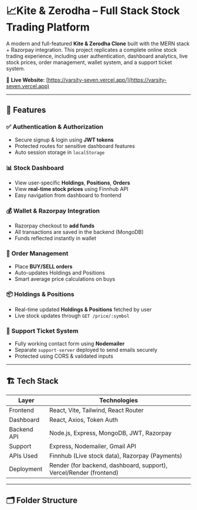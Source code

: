 # 📈Kite & Zerodha – Full Stack Stock Trading Platform

A modern and full-featured **Kite & Zerodha Clone** built with the MERN stack + Razorpay integration. This project replicates a complete online stock trading experience, including user authentication, dashboard analytics, live stock prices, order management, wallet system, and a support ticket system.

🚀 **Live Website:** [https://varsity-seven.vercel.app/](https://varsity-seven.vercel.app)  
 
 
---

## 🧠 Features

### ✅ Authentication & Authorization
- Secure signup & login using **JWT tokens**
- Protected routes for sensitive dashboard features
- Auto session storage in `localStorage`

### 📊 Stock Dashboard
- View user-specific **Holdings**, **Positions**, **Orders**
- View **real-time stock prices** using Finnhub API
- Easy navigation from dashboard to frontend

### 💰 Wallet & Razorpay Integration
- Razorpay checkout to **add funds**
- All transactions are saved in the backend (MongoDB)
- Funds reflected instantly in wallet

### 🛒 Order Management
- Place **BUY/SELL orders**
- Auto-updates Holdings and Positions
- Smart average price calculations on buys

### 📦 Holdings & Positions
- Real-time updated **Holdings & Positions** fetched by user
- Live stock updates through `GET /price/:symbol`

### 💬 Support Ticket System
- Fully working contact form using **Nodemailer**
- Separate `support-server` deployed to send emails securely
- Protected using CORS & validated inputs

---

## 🏗️ Tech Stack

| Layer        | Technologies |
|--------------|--------------|
| Frontend     | React, Vite, Tailwind, React Router |
| Dashboard    | React, Axios, Token Auth |
| Backend API  | Node.js, Express, MongoDB, JWT, Razorpay |
| Support      | Express, Nodemailer, Gmail API |
| APIs Used    | Finnhub (Live stock data), Razorpay (Payments) |
| Deployment   | Render (for backend, dashboard, support), Vercel/Render (frontend) |

---

## 🗂️ Folder Structure

